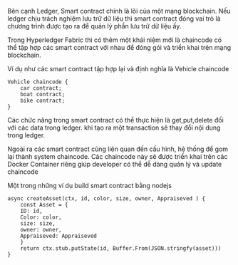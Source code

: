 Bên cạnh Ledger,  Smart contract chính là lõi của một mạng blockchain.  Nếu ledger chịu trách nghiệm lưu trữ dữ liệu thì smart contract đóng vai trò là chương trình được tạo ra để quản lý phần lưu trữ dữ liệu ấy. 

Trong Hyperledger Fabric thì có thêm một khái niệm mới là chaincode có thể tập hợp các smart contract với nhau để đóng gói và triển khai trên mạng blockchain. 

Ví dụ như các smart contract tập hợp lại và định nghĩa là Vehicle chaincode 

```
Vehicle chaincode {
	car contract;
	boat contract;
	bike contract; 
}

```

Các chức năng trong smart contract có thể thực hiện là get,put,delete đối với các data trong ledger. khi tạo ra một transaction sẽ thay đổi nội dung trong ledger. 

Ngoài ra các smart contract cũng liên quan đến cấu hình, hệ thống để gom lại thành system chaincode. Các chaincode này sẽ được triển khai trên các Docker Container riêng giúp developer có thể dễ dàng quản lý và update chaincode

Một trong những ví dụ build smart contract bằng nodejs 
```
async createAsset(ctx, id, color, size, owner, Appraiseved ) {
	const Asset = { 
	ID: id,
	Color: color,
	size: size,
	owner: owner,
	Appraiseved: Appraiseved
	}
	return ctx.stub.putState(id, Buffer.From(JSON.stringfy(asset)))
}
```

